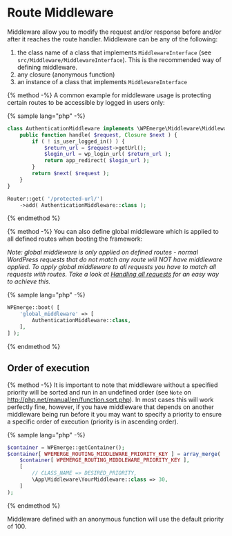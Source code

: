 # Route Middleware

Middleware allow you to modify the request and/or response before and/or after it reaches the route handler. Middleware can be any of the following:
1. the class name of a class that implements `MiddlewareInterface` (see `src/Middleware/MiddlewareInterface`). This is the recommended way of defining middleware.
1. any closure (anonymous function)
1. an instance of a class  that implements `MiddlewareInterface`

{% method -%}
A common example for middleware usage is protecting certain routes to be accessible by logged in users only:

{% sample lang="php" -%}
```php
class AuthenticationMiddleware implements \WPEmerge\Middleware\MiddlewareInterface {
    public function handle( $request, Closure $next ) {
        if ( ! is_user_logged_in() ) {
            $return_url = $request->getUrl();
            $login_url = wp_login_url( $return_url );
            return app_redirect( $login_url );
        }
        return $next( $request );
    }
}

Router::get( '/protected-url/')
    ->add( AuthenticationMiddleware::class );
```
{% endmethod %}

{% method -%}
You can also define global middleware which is applied to all defined routes when booting the framework:

_Note: global middleware is only applied on defined routes - normal WordPress requests that do not match any route will NOT have middleware applied. To apply global middleware to all requests you have to match all requests with routes. Take a look at [Handling all requests](./methods.md#handling-all-requests) for an easy way to achieve this._

{% sample lang="php" -%}
```php
WPEmerge::boot( [
    'global_middleware' => [
        AuthenticationMiddleware::class,
    ],
] );
```
{% endmethod %}

## Order of execution

{% method -%}
It is important to note that middleware without a specified priority will be sorted and run in an undefined order (see `Note` on http://php.net/manual/en/function.sort.php). In most cases this will work perfectly fine, however, if you have middleware that depends on another middleware being run before it you may want to specify a priority to ensure a specific order of execution (priority is in ascending order).

{% sample lang="php" -%}
```php
$container = WPEmerge::getContainer();
$container[ WPEMERGE_ROUTING_MIDDLEWARE_PRIORITY_KEY ] = array_merge(
	$container[ WPEMERGE_ROUTING_MIDDLEWARE_PRIORITY_KEY ],
	[
		// CLASS_NAME => DESIRED_PRIORITY,
		\App\Middleware\YourMiddleware::class => 30,
	]
);
```
{% endmethod %}

Middleware defined with an anonymous function will use the default priority of 100.